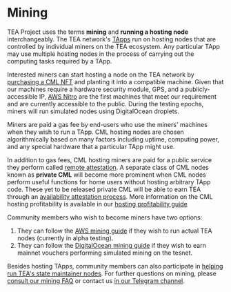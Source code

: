 # Mining

TEA Project uses the terms **mining** and **running a hosting node** interchangeably. The TEA network's [TApps](../_tapps/README.md) run on hosting nodes that are controlled by individual miners on the TEA ecosystem. Any particular TApp may use multiple hosting nodes in the process of carrying out the computing tasks required by a TApp.

Interested miners can start hosting a node on the TEA network by [purchasing a CML NFT](../_token/cml-tokens/Marketplace-Auctions.md) and planting it into a compatible machine. Given that our machines require a hardware security module, GPS, and a publicly-accessible IP, [AWS Nitro](https://aws.amazon.com/ec2/nitro/) are the first machines that meet our requirement and are currently accessible to the public. During the testing epochs, miners will run simulated nodes using DigitalOcean droplets.

Miners are paid a gas fee by end-users who use the miners' machines when they wish to run a TApp. CML hosting nodes are chosen algorithmically based on many factors including uptime, computing power, and any special hardware that a particular TApp might use. 

In addition to gas fees, CML hosting miners are paid for a public service they perform called [remote attestation](remote-attestation.md). A separate class of CML nodes known as **private CML** will become more prominent when CML nodes perform useful functions for home users without hosting arbitrary TApp code. These yet to be released private CML will be able to earn TEA through an [availability attestation process](availability-attestation.md). More information on the CML hosting profitability is available in our [hosting profitability guide](hosting_profitability.md)

Community members who wish to become miners have two options:

1. They can follow the [AWS mining guide](Mining-With-AWS.md) if they wish to run actual TEA nodes (currently in alpha testing). 
1. They can follow the [DigitalOcean mining guide](Mining-With-Own-Hardware.md) if they wish to earn mainnet vouchers performing simulated mining on the tesnet.

Besides hosting TApps, community members can also participate in [helping run TEA's state maintainer nodes](state-maintainer-nodes.md). For further questions on mining, please [consult our mining FAQ](FAQ-Mining.md) or contact us [in our Telegram channel](https://t.me/teaprojectorg).
